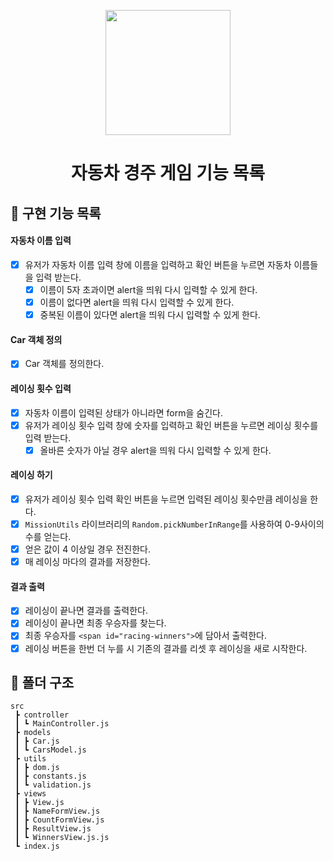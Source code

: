 <p align="middle" >
  <img width="200px;" src="https://github.com/woowacourse/javascript-racingcar-precourse/blob/main/images/racingcar_icon.png?raw=true"/>
</p>
<h1 align="middle">자동차 경주 게임 기능 목록</h1>

## 🎯 구현 기능 목록

#### 자동차 이름 입력

- [x] 유저가 자동차 이름 입력 창에 이름을 입력하고 확인 버튼을 누르면 자동차 이름들을 입력 받는다.
  - [x] 이름이 5자 초과이면 alert을 띄워 다시 입력할 수 있게 한다.
  - [x] 이름이 없다면 alert을 띄워 다시 입력할 수 있게 한다.
  - [x] 중복된 이름이 있다면 alert을 띄워 다시 입력할 수 있게 한다.

#### Car 객체 정의

- [x] Car 객체를 정의한다.

#### 레이싱 횟수 입력

- [x] 자동차 이름이 입력된 상태가 아니라면 form을 숨긴다.
- [x] 유저가 레이싱 횟수 입력 창에 숫자를 입력하고 확인 버튼을 누르면 레이싱 횟수를 입력 받는다.
  - [x] 올바른 숫자가 아닐 경우 alert을 띄워 다시 입력할 수 있게 한다.

#### 레이싱 하기

- [x] 유저가 레이싱 횟수 입력 확인 버튼을 누르면 입력된 레이싱 횟수만큼 레이싱을 한다.
- [x] `MissionUtils` 라이브러리의 `Random.pickNumberInRange`를 사용하여 0-9사이의 수를 얻는다.
- [x] 얻은 값이 4 이상일 경우 전진한다.
- [x] 매 레이싱 마다의 결과를 저장한다.

#### 결과 출력

- [x] 레이싱이 끝나면 결과를 출력한다.
- [x] 레이싱이 끝나면 최종 우승자를 찾는다.
- [x] 최종 우승자를 `<span id="racing-winners">`에 담아서 출력한다.
- [x] 레이싱 버튼을 한번 더 누를 시 기존의 결과를 리셋 후 레이싱을 새로 시작한다.

## 📂 폴더 구조

```
src
 ┣ controller
 ┃ ┗ MainController.js
 ┣ models
 ┃ ┣ Car.js
 ┃ ┗ CarsModel.js
 ┣ utils
 ┃ ┣ dom.js
 ┃ ┣ constants.js
 ┃ ┗ validation.js
 ┣ views
 ┃ ┣ View.js
 ┃ ┣ NameFormView.js
 ┃ ┣ CountFormView.js
 ┃ ┣ ResultView.js
 ┃ ┗ WinnersView.js.js
 ┗ index.js
```
